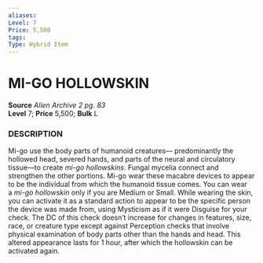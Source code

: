 ```yaml
---
aliases: 
Level: 7 
Price: 5,500
tags: 
Type: Hybrid Item
---
```

# MI-GO HOLLOWSKIN
**Source** _Alien Archive 2 pg. 83_  
**Level** 7; **Price** 5,500; **Bulk** L

### DESCRIPTION

Mi-go use the body parts of humanoid creatures— predominantly the hollowed head, severed hands, and parts of the neural and circulatory tissue—to create _mi-go hollowskins_. Fungal mycelia connect and strengthen the other portions. Mi-go wear these macabre devices to appear to be the individual from which the humanoid tissue comes. You can wear a _mi-go hollowskin_ only if you are Medium or Small. While wearing the skin, you can activate it as a standard action to appear to be the specific person the device was made from, using Mysticism as if it were Disguise for your check. The DC of this check doesn’t increase for changes in features, size, race, or creature type except against Perception checks that involve physical examination of body parts other than the hands and head. This altered appearance lasts for 1 hour, after which the hollowskin can be activated again.